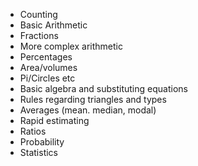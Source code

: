 - Counting
- Basic Arithmetic
- Fractions
- More complex arithmetic
- Percentages
- Area/volumes
- Pi/Circles etc
- Basic algebra and substituting equations
- Rules regarding triangles and types
- Averages (mean. median, modal)
- Rapid estimating
- Ratios
- Probability
- Statistics
